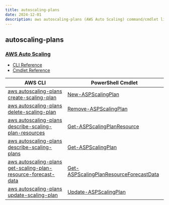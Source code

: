 ```yaml
---
title: autoscaling-plans
date: 2024-12-01
description: aws autoscaling-plans (AWS Auto Scaling) command/cmdlet list.
---
```


## autoscaling-plans

### [AWS Auto Scaling](https://aws.amazon.com/autoscaling/)

* [CLI Reference](https://awscli.amazonaws.com/v2/documentation/api/latest/reference/autoscaling-plans/index.html)
* [Cmdlet Reference](https://docs.aws.amazon.com/powershell/latest/reference/items/AWS_Auto_Scaling_Plans_cmdlets.html)

|AWS CLI|PowerShell Cmdlet|
|----|----|
|[aws autoscaling-plans create-scaling-plan](https://awscli.amazonaws.com/v2/documentation/api/latest/reference/autoscaling-plans/create-scaling-plan.html)|[New-ASPScalingPlan](https://docs.aws.amazon.com/powershell/latest/reference/items/New-ASPScalingPlan.html)|
|[aws autoscaling-plans delete-scaling-plan](https://awscli.amazonaws.com/v2/documentation/api/latest/reference/autoscaling-plans/delete-scaling-plan.html)|[Remove-ASPScalingPlan](https://docs.aws.amazon.com/powershell/latest/reference/items/Remove-ASPScalingPlan.html)|
|[aws autoscaling-plans describe-scaling-plan-resources](https://awscli.amazonaws.com/v2/documentation/api/latest/reference/autoscaling-plans/describe-scaling-plan-resources.html)|[Get-ASPScalingPlanResource](https://docs.aws.amazon.com/powershell/latest/reference/items/Get-ASPScalingPlanResource.html)|
|[aws autoscaling-plans describe-scaling-plans](https://awscli.amazonaws.com/v2/documentation/api/latest/reference/autoscaling-plans/describe-scaling-plans.html)|[Get-ASPScalingPlan](https://docs.aws.amazon.com/powershell/latest/reference/items/Get-ASPScalingPlan.html)|
|[aws autoscaling-plans get-scaling-plan-resource-forecast-data](https://awscli.amazonaws.com/v2/documentation/api/latest/reference/autoscaling-plans/get-scaling-plan-resource-forecast-data.html)|[Get-ASPScalingPlanResourceForecastData](https://docs.aws.amazon.com/powershell/latest/reference/items/Get-ASPScalingPlanResourceForecastData.html)|
|[aws autoscaling-plans update-scaling-plan](https://awscli.amazonaws.com/v2/documentation/api/latest/reference/autoscaling-plans/update-scaling-plan.html)|[Update-ASPScalingPlan](https://docs.aws.amazon.com/powershell/latest/reference/items/Update-ASPScalingPlan.html)|

